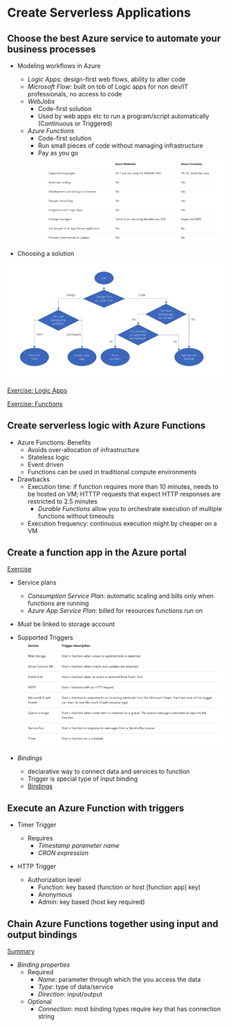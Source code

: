 # Create Serverless Applications

## Choose the best Azure service to automate your business processes

- Modeling workflows in Azure
  - *Logic Apps*: design-first web flows, ability to alter code
  - *Microsoft Flow*: built on tob of Logic apps for non dev/IT professionals, no access to code
  - *WebJobs*
    - Code-first solution
    - Used by web apps etc to run a program/script automatically (Continuous or Triggered)
  - *Azure Functions*
    - Code-first solution
    - Run small pieces of code without managing infrastructure
    - Pay as you go
    ![Web Jobs vs Functions](azure-images/webjobs-vs-functions.png)

- Choosing a solution

![Choosing Solution](azure-images/choosing-workflow-solution.png)

[Exercise: Logic Apps](https://docs.microsoft.com/en-us/learn/modules/choose-azure-service-to-integrate-and-automate-business-processes/4-logic-apps-and-flow)

[Exercise: Functions](https://docs.microsoft.com/en-us/learn/modules/choose-azure-service-to-integrate-and-automate-business-processes/5-web-jobs-and-functions)

## Create serverless logic with Azure Functions

- Azure Functions: Benefits
  - Avoids over-allocation of infrastructure
  - Stateless logic
  - Event driven
  - Functions can be used in traditional compute environments
- Drawbacks
  - Execution time: if function requires more than 10 minutes, needs to be hosted on VM; HTTTP requests that expect HTTP responses are restricted to 2.5 minutes
    - *Durable Functions* allow you to orchestrate execution of multiple functions without timeouts
  - Execution frequency: continuous execution might by cheaper on a VM

## Create a function app in the Azure portal

[Exercise](https://docs.microsoft.com/en-us/learn/modules/create-serverless-logic-with-azure-functions/3-create-an-azure-functions-app-in-the-azure-portal?pivots=javascript)

- Service plans
  - *Consumption Service Plan*: automatic scaling and bills only when functions are running
  - *Azure App Service Plan*: billed for resources functions run on
- *Must* be linked to storage account

- Supported Triggers
![Supported Triggers](azure-images/function-triggers.png)
- *Bindings*
  - declarative way to connect data and services to function
  - Trigger is special type of input binding
  - [Bindings](https://docs.microsoft.com/azure/azure-functions/functions-triggers-bindings#supported-bindings)

## Execute an Azure Function with triggers

- Timer Trigger
  - Requires
    - *Timestamp parameter name*
    - *CRON expression*

- HTTP Trigger
  - Authorization level
    - Function: key based (function or host [function app] key)
    - Anonymous
    - Admin: key based (host key required)

## Chain Azure Functions together using input and output bindings

[Summary](https://docs.microsoft.com/en-us/learn/modules/chain-azure-functions-data-using-bindings/8-summary)

- *Binding properties*
  - Required
    - *Name*: parameter through which the you access the data
    - *Type*: type of data/service
    - *Direction*: input/output
  - Optional
    - *Connection*: most binding types require key that has connection string